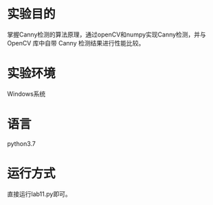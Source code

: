 # 实验目的
掌握Canny检测的算法原理，通过openCV和numpy实现Canny检测，并与 OpenCV 库中自带 Canny 检测结果进行性能比较。

# 实验环境
Windows系统

# 语言
python3.7

# 运行方式
直接运行lab11.py即可。